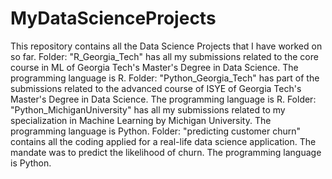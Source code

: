 # MyDataScienceProjects
This repository contains all the Data Science Projects that I have worked on so far. 
Folder: "R_Georgia_Tech" has all my submissions related to the core course in ML of Georgia Tech's Master's Degree in Data Science. The programming language is R.
Folder: "Python_Georgia_Tech" has part of the submissions related to the advanced course of ISYE of Georgia Tech's Master's Degree in Data Science. The programming language is R.
Folder: "Python_MichiganUniversity" has all my submissions related to my specialization in Machine Learning by Michigan University. The programming language is Python.
Folder: "predicting customer churn" contains all the coding applied for a real-life data science application. The mandate was to predict the likelihood of churn. The programming language is Python.
